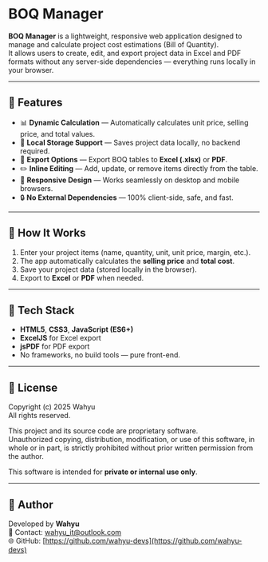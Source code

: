 # BOQ Manager

**BOQ Manager** is a lightweight, responsive web application designed to manage and calculate project cost estimations (Bill of Quantity).  
It allows users to create, edit, and export project data in Excel and PDF formats without any server-side dependencies — everything runs locally in your browser.

---

## 🚀 Features

- 📊 **Dynamic Calculation** — Automatically calculates unit price, selling price, and total values.  
- 💾 **Local Storage Support** — Saves project data locally, no backend required.  
- 🧾 **Export Options** — Export BOQ tables to **Excel (.xlsx)** or **PDF**.  
- ✏️ **Inline Editing** — Add, update, or remove items directly from the table.  
- 📱 **Responsive Design** — Works seamlessly on desktop and mobile browsers.  
- 🔒 **No External Dependencies** — 100% client-side, safe, and fast.

---

## 🧠 How It Works

1. Enter your project items (name, quantity, unit, unit price, margin, etc.).  
2. The app automatically calculates the **selling price** and **total cost**.  
3. Save your project data (stored locally in the browser).  
4. Export to **Excel** or **PDF** when needed.


---

## 🧰 Tech Stack

- **HTML5**, **CSS3**, **JavaScript (ES6+)**  
- **ExcelJS** for Excel export  
- **jsPDF** for PDF export  
- No frameworks, no build tools — pure front-end.

---

## 📄 License

Copyright (c) 2025 Wahyu  
All rights reserved.

This project and its source code are proprietary software.  
Unauthorized copying, distribution, modification, or use of this software, in whole or in part, is strictly prohibited without prior written permission from the author.  

This software is intended for **private or internal use only**.

---

## 👤 Author

Developed by **Wahyu**  
📧 Contact: wahyu_it@outlook.com  
🌐 GitHub: [https://github.com/wahyu-devs](https://github.com/wahyu-devs)
